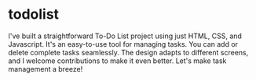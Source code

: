 # todolist
I've built a straightforward To-Do List project using just HTML, CSS, and Javascript. It's an easy-to-use tool for managing tasks. You can add or delete complete tasks seamlessly. The design adapts to different screens, and I welcome contributions to make it even better. Let's make task management a breeze!
